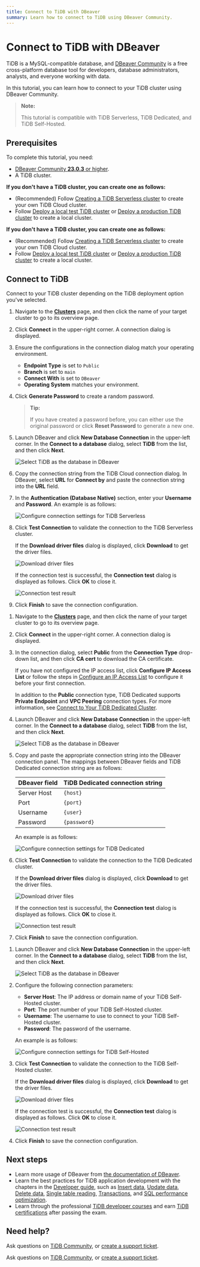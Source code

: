 ```yaml
---
title: Connect to TiDB with DBeaver
summary: Learn how to connect to TiDB using DBeaver Community.
---
```


# Connect to TiDB with DBeaver

TiDB is a MySQL-compatible database, and [DBeaver Community](https://dbeaver.io/download/) is a free cross-platform database tool for developers, database administrators, analysts, and everyone working with data.

In this tutorial, you can learn how to connect to your TiDB cluster using DBeaver Community.

> **Note:**
>
> This tutorial is compatible with TiDB Serverless, TiDB Dedicated, and TiDB Self-Hosted.

## Prerequisites

To complete this tutorial, you need:

- [DBeaver Community **23.0.3** or higher](https://dbeaver.io/download/).
- A TiDB cluster.

<CustomContent platform="tidb">

**If you don't have a TiDB cluster, you can create one as follows:**

- (Recommended) Follow [Creating a TiDB Serverless cluster](/develop/dev-guide-build-cluster-in-cloud.md) to create your own TiDB Cloud cluster.
- Follow [Deploy a local test TiDB cluster](/quick-start-with-tidb.md#deploy-a-local-test-cluster) or [Deploy a production TiDB cluster](/production-deployment-using-tiup.md) to create a local cluster.

</CustomContent>
<CustomContent platform="tidb-cloud">

**If you don't have a TiDB cluster, you can create one as follows:**

- (Recommended) Follow [Creating a TiDB Serverless cluster](/develop/dev-guide-build-cluster-in-cloud.md) to create your own TiDB Cloud cluster.
- Follow [Deploy a local test TiDB cluster](https://docs.pingcap.com/tidb/stable/quick-start-with-tidb#deploy-a-local-test-cluster) or [Deploy a production TiDB cluster](https://docs.pingcap.com/tidb/stable/production-deployment-using-tiup) to create a local cluster.

</CustomContent>

## Connect to TiDB

Connect to your TiDB cluster depending on the TiDB deployment option you've selected.

<SimpleTab>
<div label="TiDB Serverless">

1. Navigate to the [**Clusters**](https://tidbcloud.com/console/clusters) page, and then click the name of your target cluster to go to its overview page.

2. Click **Connect** in the upper-right corner. A connection dialog is displayed.

3. Ensure the configurations in the connection dialog match your operating environment.

    - **Endpoint Type** is set to `Public`
    - **Branch** is set to `main`
    - **Connect With** is set to `DBeaver`
    - **Operating System** matches your environment.

4. Click **Generate Password** to create a random password.

    > **Tip:**
    >
    > If you have created a password before, you can either use the original password or click **Reset Password** to generate a new one.

5. Launch DBeaver and click **New Database Connection** in the upper-left corner. In the **Connect to a database** dialog, select **TiDB** from the list, and then click **Next**.

    ![Select TiDB as the database in DBeaver](https://download.pingcap.com/images/docs/develop/dbeaver-select-database.jpg)

6. Copy the connection string from the TiDB Cloud connection dialog. In DBeaver, select **URL** for **Connect by** and paste the connection string into the **URL** field.

7. In the **Authentication (Database Native)** section, enter your **Username** and **Password**. An example is as follows:

    ![Configure connection settings for TiDB Serverless](https://download.pingcap.com/images/docs/develop/dbeaver-connection-settings-serverless.jpg)

8. Click **Test Connection** to validate the connection to the TiDB Serverless cluster.

    If the **Download driver files** dialog is displayed, click **Download** to get the driver files.

    ![Download driver files](https://download.pingcap.com/images/docs/develop/dbeaver-download-driver.jpg)

    If the connection test is successful, the **Connection test** dialog is displayed as follows. Click **OK** to close it.

    ![Connection test result](https://download.pingcap.com/images/docs/develop/dbeaver-connection-test.jpg)

9. Click **Finish** to save the connection configuration.

</div>
<div label="TiDB Dedicated">

1. Navigate to the [**Clusters**](https://tidbcloud.com/console/clusters) page, and then click the name of your target cluster to go to its overview page.

2. Click **Connect** in the upper-right corner. A connection dialog is displayed.

3. In the connection dialog, select **Public** from the **Connection Type** drop-down list, and then click **CA cert** to download the CA certificate.

    If you have not configured the IP access list, click **Configure IP Access List** or follow the steps in [Configure an IP Access List](https://docs.pingcap.com/tidbcloud/configure-ip-access-list) to configure it before your first connection.

    In addition to the **Public** connection type, TiDB Dedicated supports **Private Endpoint** and **VPC Peering** connection types. For more information, see [Connect to Your TiDB Dedicated Cluster](https://docs.pingcap.com/tidbcloud/connect-to-tidb-cluster).

4. Launch DBeaver and click **New Database Connection** in the upper-left corner. In the **Connect to a database** dialog, select **TiDB** from the list, and then click **Next**.

    ![Select TiDB as the database in DBeaver](https://download.pingcap.com/images/docs/develop/dbeaver-select-database.jpg)

5. Copy and paste the appropriate connection string into the DBeaver connection panel. The mappings between DBeaver fields and TiDB Dedicated connection string are as follows:

    | DBeaver field | TiDB Dedicated connection string |
    |---------------| ------------------------------- |
    | Server Host   | `{host}`                        |
    | Port          | `{port}`                        |
    | Username      | `{user}`                        |
    | Password      | `{password}`                    |

    An example is as follows:

    ![Configure connection settings for TiDB Dedicated](https://download.pingcap.com/images/docs/develop/dbeaver-connection-settings-dedicated.jpg)

6. Click **Test Connection** to validate the connection to the TiDB Dedicated cluster.

    If the **Download driver files** dialog is displayed, click **Download** to get the driver files.

    ![Download driver files](https://download.pingcap.com/images/docs/develop/dbeaver-download-driver.jpg)

    If the connection test is successful, the **Connection test** dialog is displayed as follows. Click **OK** to close it.

    ![Connection test result](https://download.pingcap.com/images/docs/develop/dbeaver-connection-test.jpg)

7. Click **Finish** to save the connection configuration.

</div>
<div label="TiDB Self-Hosted">

1. Launch DBeaver and click **New Database Connection** in the upper-left corner. In the **Connect to a database** dialog, select **TiDB** from the list, and then click **Next**.

    ![Select TiDB as the database in DBeaver](https://download.pingcap.com/images/docs/develop/dbeaver-select-database.jpg)

2. Configure the following connection parameters:

    - **Server Host**: The IP address or domain name of your TiDB Self-Hosted cluster.
    - **Port**: The port number of your TiDB Self-Hosted cluster.
    - **Username**: The username to use to connect to your TiDB Self-Hosted cluster.
    - **Password**: The password of the username.

    An example is as follows:

    ![Configure connection settings for TiDB Self-Hosted](https://download.pingcap.com/images/docs/develop/dbeaver-connection-settings-self-hosted.jpg)

3. Click **Test Connection** to validate the connection to the TiDB Self-Hosted cluster.

    If the **Download driver files** dialog is displayed, click **Download** to get the driver files.

    ![Download driver files](https://download.pingcap.com/images/docs/develop/dbeaver-download-driver.jpg)

    If the connection test is successful, the **Connection test** dialog is displayed as follows. Click **OK** to close it.

    ![Connection test result](https://download.pingcap.com/images/docs/develop/dbeaver-connection-test.jpg)

4. Click **Finish** to save the connection configuration.

</div>
</SimpleTab>

## Next steps

- Learn more usage of DBeaver from [the documentation of DBeaver](https://github.com/dbeaver/dbeaver/wiki).
- Learn the best practices for TiDB application development with the chapters in the [Developer guide](/develop/dev-guide-overview.md), such as [Insert data](/develop/dev-guide-insert-data.md), [Update data](/develop/dev-guide-update-data.md), [Delete data](/develop/dev-guide-delete-data.md), [Single table reading](/develop/dev-guide-get-data-from-single-table.md), [Transactions](/develop/dev-guide-transaction-overview.md), and [SQL performance optimization](/develop/dev-guide-optimize-sql-overview.md).
- Learn through the professional [TiDB developer courses](https://www.pingcap.com/education/) and earn [TiDB certifications](https://www.pingcap.com/education/certification/) after passing the exam.

## Need help?

<CustomContent platform="tidb">

Ask questions on [TiDB Community](https://ask.pingcap.com/), or [create a support ticket](/support.md).

</CustomContent>

<CustomContent platform="tidb-cloud">

Ask questions on [TiDB Community](https://ask.pingcap.com/), or [create a support ticket](https://support.pingcap.com/).

</CustomContent>
